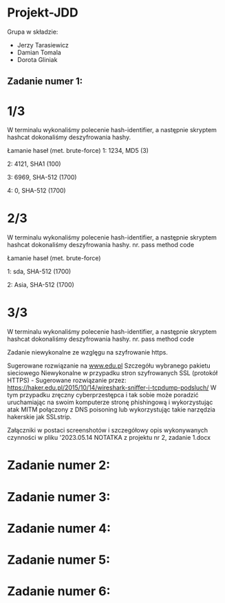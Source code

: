 # Projekt-JDD

Grupa w składzie:
- Jerzy Tarasiewicz
- Damian Tomala
- Dorota Gliniak

## Zadanie numer 1:

# 1/3  
W terminalu wykonaliśmy polecenie hash-identifier, a następnie skryptem hashcat dokonaliśmy deszyfrowania hashy.

Łamanie haseł (met. brute-force)
1: 1234, MD5 (3)

2: 4121, SHA1 (100)

3: 6969, SHA-512 (1700)

4: 0, SHA-512 (1700)

# 2/3 
W terminalu wykonaliśmy polecenie hash-identifier, a następnie skryptem hashcat dokonaliśmy deszyfrowania hashy.
nr. pass method code

Łamanie haseł (met. brute-force)

1: sda, SHA-512 (1700)

2: Asia, SHA-512 (1700)

# 3/3 
W terminalu wykonaliśmy polecenie hash-identifier, a następnie skryptem hashcat dokonaliśmy deszyfrowania hashy.
nr. pass method code

Zadanie niewykonalne ze wzglęgu na szyfrowanie https.

Sugerowane rozwiązanie na www.edu.pl
Szczegółu wybranego pakietu sieciowego
Niewykonalne w przypadku stron szyfrowanych SSL (protokół HTTPS) - Sugerowane rozwiązanie przez: https://haker.edu.pl/2015/10/14/wireshark-sniffer-i-tcpdump-podsluch/
W tym przypadku zręczny cyberprzestępca i tak sobie może poradzić uruchamiając na swoim komputerze stronę phishingową i wykorzystując atak MITM połączony z DNS poisoning lub wykorzystując takie narzędzia hakerskie jak SSLstrip.

Załączniki w postaci screenshotów i szczegółowy opis wykonywanych czynności w pliku '2023.05.14 NOTATKA z projektu nr 2, zadanie 1.docx

# Zadanie numer 2:




# Zadanie numer 3:


# Zadanie numer 4:

# Zadanie numer 5:

# Zadanie numer 6:
